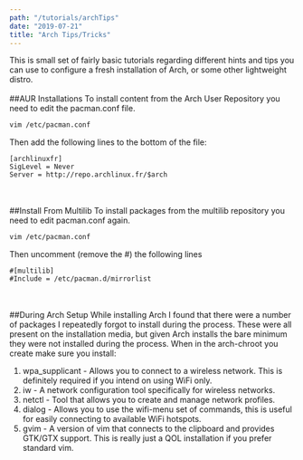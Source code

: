 ```yaml
---
path: "/tutorials/archTips"
date: "2019-07-21"
title: "Arch Tips/Tricks"
---
```



This is small set of fairly basic tutorials regarding different hints and tips you can use to configure a fresh installation of Arch, or some other lightweight distro.
<br></br>
##AUR Installations
To install content from the Arch User Repository you need to edit the pacman.conf file.

```bash
vim /etc/pacman.conf
```

Then add the following lines to the bottom of the file:

```vim
[archlinuxfr]
SigLevel = Never
Server = http://repo.archlinux.fr/$arch
```
<br></br>
##Install From Multilib
To install packages from the multilib repository you need to edit pacman.conf again.

```bash
vim /etc/pacman.conf
```

Then uncomment (remove the #) the following lines

```vim
#[multilib]
#Include = /etc/pacman.d/mirrorlist
```
<br></br>
##During Arch Setup
While installing Arch I found that there were a number of packages I repeatedly forgot to install during the process. These were all present on the installation media, but given Arch installs the bare minimum they were not installed during the process. When in the arch-chroot you create make sure you install:

1. wpa_supplicant - Allows you to connect to a wireless network. This is definitely required if you intend on using WiFi only.
2. iw - A network configuration tool specifically for wireless networks.
3. netctl - Tool that allows you to create and manage network profiles.
4. dialog - Allows you to use the wifi-menu set of commands, this is useful for easily connecting to available WiFi hotspots.
5. gvim - A version of vim that connects to the clipboard and provides GTK/GTX support. This is really just a QOL installation if you prefer standard vim.
